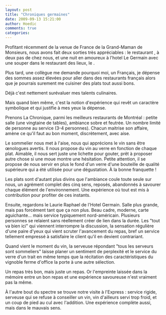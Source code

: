 ```yaml
---
layout: post
title: "Chroniques germaines"
date: 2009-09-13 15:21:00
author: Hoedic
comments: true
categories: 
---
```



Profitant récemment de la venue de France de la Grand-Maman de Monsieurs, nous avons fait deux sorties très appréciables : le restaurant , à deux pas de chez nous, et une nuit en amoureux à l'hotel Le Germain avec une souper dans le restaurant des lieux, le .

Plus tard, une collègue me demande pourquoi moi, un Français, je dépense des sommes assez élevées pour aller dans des restaurants français alors que je pourrais surement me cuisiner des plats tout aussi bons.

Déjà c'est nettement surévaluer mes talents culinaires.

Mais quand bien même, c'est la notion d'expérience qui revêt un caractère symbolique et qui justifie à mes yeux la dépense.

Prenons La Chronique, parmi les meilleurs restaurants de Montréal : petite salle (une vingtaine de tables), ambiance sobre et feutrée. Un nombre limité de personne au service (3-4 personnes). Chacun maitrise son affaire, amène ce qu'il faut au bon moment, discrètement, avec aise.

Le sommelier nous met à l'aise, nous qui apprécions le vin sans être &#339;nologues avertis. Il nous propose du vin au verre en fonction de chaque plat. Aimable, il nous sert juste une lichette pour gouter, prêt à proposer autre chose si une moue montre une hésitation. Petite attention, il se propose de nous servir en plus le fond d'un verre d'une bouteille de qualité supérieure qui a été utilisée pour une dégustation. À la bonne franquette !

Les plats sont d'autant plus divins que l'ambiance coule toute seule sur nous, un agrément complet des cinq sens, reposés, abandonnés à savourer chaque élément de l'environnement. Une expérience où tout est mis à contribution pour profiter de ces instants.

Ensuite, regardons le Laurie Raphael de l'Hotel Germain. Salle plus grande, mais pas forcément tant que ça non plus. Beau cadre, moderne, carte aguichante... mais service typiquement nord-américain. Plusieurs personnes se relaient sans réellement créer de lien dans la durée. Les "tout va bien ici" qui viennent interrompre la discussion, la sensation régulière d'une paire d'yeux qui vient scruter l'avancement du repas, bref un service tellement empressé à satisfaire le client qu'il en devient contrariant.

Quand vient le moment du vin, la serveuse répondant "tous les serveurs sont sommeliers" laisse planer un sentiment de perplexité et le service du verre d'un trait en même temps que la récitation des caractéristiques du vignoble ferme d'office la porte à une autre sélection.

Un repas très bon, mais juste un repas. Or l'empreinte laissée dans la mémoire entre un bon repas et une expérience savoureuse n'est vraiment pas la même.

À l'autre bout du spectre se trouve notre visite à l'Express : service rigide, serveuse qui se refuse à conseiller un vin, vin d'ailleurs servi trop froid, et un coup de pied au cul avec l'addition. Une expérience complète aussi, mais dans le mauvais sens.